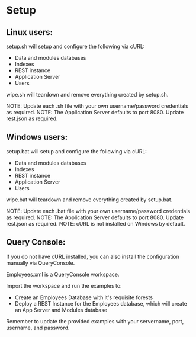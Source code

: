 # Setup

## Linux users:

setup.sh will setup and configure the following via cURL:

- Data and modules databases
- Indexes
- REST instance
- Application Server
- Users

wipe.sh will teardown and remove everything created by setup.sh.

NOTE: Update each .sh file with your own username/password credentials as required.
NOTE: The Application Server defaults to port 8080.  Update rest.json as required.

## Windows users:
setup.bat will setup and configure the following via cURL: 

- Data and modules databases
- Indexes
- REST instance
- Application Server
- Users

wipe.bat will teardown and remove everything created by setup.bat.

NOTE: Update each .bat file with your own username/password credentials as required.
NOTE: The Application Server defaults to port 8080.  Update rest.json as required.
NOTE: cURL is not installed on Windows by default.  

## Query Console:

If you do not have cURL installed, you can also install the configuration manually via QueryConsole.
 
Employees.xml is a QueryConsole workspace.

Import the workspace and run the examples to:
- Create an Employees Database with it's requisite forests
- Deploy a REST Instance for the Employees database, which will create an App Server and Modules database

Remember to update the provided examples with your servername, port, username, and password.
